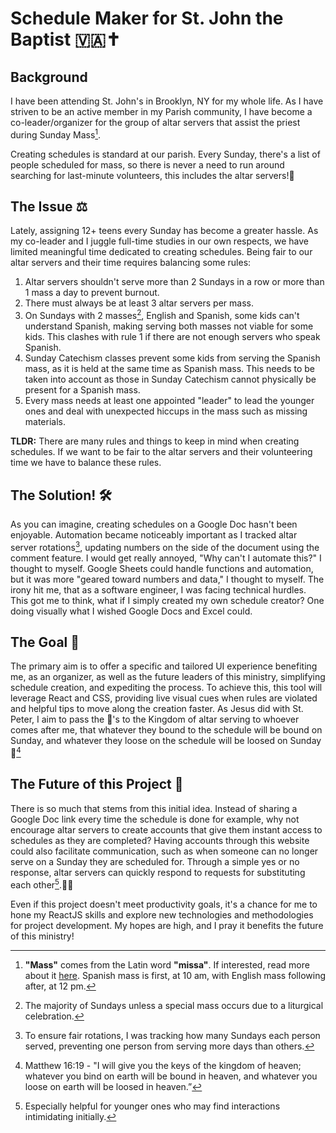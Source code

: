 # Schedule Maker for St. John the Baptist 🇻🇦✝️

## Background
I have been attending St. John's in Brooklyn, NY for my whole life. As I have striven to be an active member in my Parish community, I have become a co-leader/organizer for the group of altar servers that assist the priest during Sunday Mass[^1].

Creating schedules is standard at our parish. Every Sunday, there's a list of people scheduled for mass, so there is never a need to run around searching for last-minute volunteers, this includes the altar servers!📆

## The Issue ⚖️
Lately, assigning 12+ teens every Sunday has become a greater hassle. As my co-leader and I juggle full-time studies in our own respects, we have limited meaningful time dedicated to creating schedules. Being fair to our altar servers and their time requires balancing some rules:
1. Altar servers shouldn't serve more than 2 Sundays in a row or more than 1 mass a day to prevent burnout.
2. There must always be at least 3 altar servers per mass.
3. On Sundays with 2 masses[^2], English and Spanish, some kids can't understand Spanish, making serving both masses not viable for some kids. This clashes with rule 1 if there are not enough servers who speak Spanish.
4. Sunday Catechism classes prevent some kids from serving the Spanish mass, as it is held at the same time as Spanish mass. This needs to be taken into account as those in Sunday Catechism cannot physically be present for a Spanish mass.
5. Every mass needs at least one appointed "leader" to lead the younger ones and deal with unexpected hiccups in the mass such as missing materials.

**TLDR:** There are many rules and things to keep in mind when creating schedules. If we want to be fair to the altar servers and their volunteering time we have to balance these rules.

## The Solution! 🛠️
As you can imagine, creating schedules on a Google Doc hasn't been enjoyable. Automation became noticeably important as I tracked altar server rotations[^3], updating numbers on the side of the document using the comment feature. I would get really annoyed, "Why can't I automate this?" I thought to myself. Google Sheets could handle functions and automation, but it was more "geared toward numbers and data," I thought to myself. The irony hit me, that as a software engineer, I was facing technical hurdles. This got me to think, what if I simply created my own schedule creator? One doing visually what I wished Google Docs and Excel could.

## The Goal 🎯
The primary aim is to offer a specific and tailored UI experience benefiting me, as an organizer, as well as the future leaders of this ministry, simplifying schedule creation, and expediting the process. To achieve this, this tool will leverage React and CSS, providing live visual cues when rules are violated and helpful tips to move along the creation faster. As Jesus did with St. Peter, I aim to pass the 🔑's to the Kingdom of altar serving to whoever comes after me, that whatever they bound to the schedule will be bound on Sunday, and whatever they loose on the schedule will be loosed on Sunday 🤣[^4]

## The Future of this Project 🔮
There is so much that stems from this initial idea. Instead of sharing a Google Doc link every time the schedule is done for example, why not encourage altar servers to create accounts that give them instant access to schedules as they are completed? Having accounts through this website could also facilitate communication, such as when someone can no longer serve on a Sunday they are scheduled for. Through a simple yes or no response, altar servers can quickly respond to requests for substituting each other[^5].🤝🔄

Even if this project doesn't meet productivity goals, it's a chance for me to hone my ReactJS skills and explore new technologies and methodologies for project development. My hopes are high, and I pray it benefits the future of this ministry!

[^1]: **"Mass"** comes from the Latin word **"missa"**. If interested, read more about it [here](https://www.catholic.com/qa/why-do-we-call-it-the-mass). Spanish mass is first, at 10 am, with English mass following after, at 12 pm.
[^2]: The majority of Sundays unless a special mass occurs due to a liturgical celebration.
[^3]: To ensure fair rotations, I was tracking how many Sundays each person served, preventing one person from serving more days than others.
[^4]: Matthew 16:19 - "I will give you the keys of the kingdom of heaven; whatever you bind on earth will be bound in heaven, and whatever you loose on earth will be loosed in heaven.”
[^5]: Especially helpful for younger ones who may find interactions intimidating initially.
